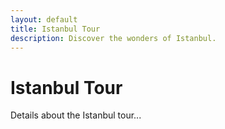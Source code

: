 ```yaml
---
layout: default
title: Istanbul Tour
description: Discover the wonders of Istanbul.
---
```


# Istanbul Tour

Details about the Istanbul tour...
